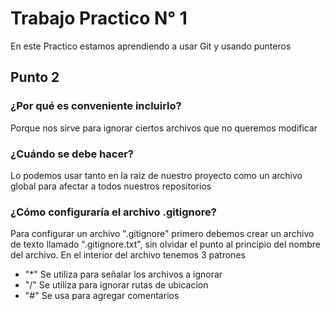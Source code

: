 # Trabajo Practico N° 1
En este Practico estamos aprendiendo a usar Git y usando punteros
## Punto 2
### ¿Por qué es conveniente incluirlo?
Porque nos sirve para ignorar ciertos archivos que no queremos modificar
### ¿Cuándo se debe hacer?
Lo podemos usar tanto en la raiz de nuestro proyecto como un archivo global para afectar a todos nuestros repositorios
### ¿Cómo configuraría el archivo .gitignore?
Para configurar un archivo ".gitignore" primero debemos crear un archivo de texto llamado ".gitignore.txt", sin olvidar el punto al principio del nombre del archivo.
En el interior del archivo tenemos 3 patrones
- "*" Se utiliza para señalar los archivos a ignorar
- "/" Se utiliza para ignorar rutas de ubicacion
- "#" Se usa para agregar comentarios

